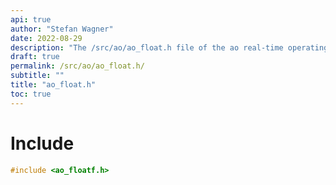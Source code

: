 ```yaml
---
api: true
author: "Stefan Wagner"
date: 2022-08-29
description: "The /src/ao/ao_float.h file of the ao real-time operating system."
draft: true
permalink: /src/ao/ao_float.h/
subtitle: ""
title: "ao_float.h"
toc: true
---
```


# Include

```c
#include <ao_floatf.h>
```

